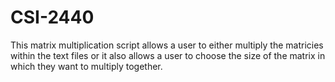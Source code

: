 # CSI-2440
 
This matrix multiplication script allows a user to either multiply the matricies within the text files or it also allows a user to choose the size of the matrix in which they want to multiply together.
